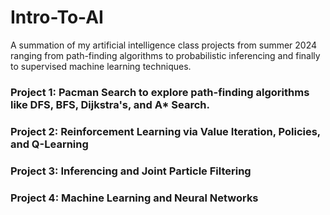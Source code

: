 # Intro-To-AI
A summation of my artificial intelligence class projects from summer 2024 ranging from path-finding algorithms to probabilistic inferencing and finally to supervised machine learning techniques.

### Project 1: Pacman Search to explore path-finding algorithms like DFS, BFS, Dijkstra's, and A* Search.
### Project 2: Reinforcement Learning via Value Iteration, Policies, and Q-Learning
### Project 3: Inferencing and Joint Particle Filtering
### Project 4: Machine Learning and Neural Networks


